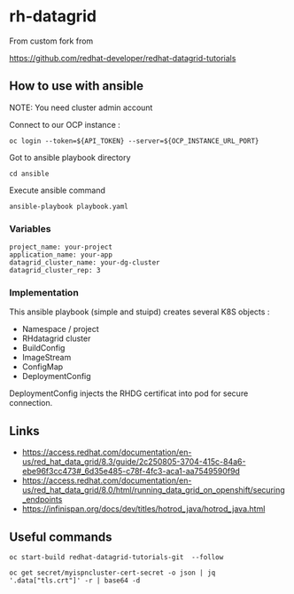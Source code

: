 # rh-datagrid

From custom fork from  

https://github.com/redhat-developer/redhat-datagrid-tutorials 



## How to use with ansible


NOTE: You need cluster admin account

Connect to our OCP instance : 

    oc login --token=${API_TOKEN} --server=${OCP_INSTANCE_URL_PORT}
    
    
Got to ansible playbook directory

    cd ansible
    
Execute ansible command

    ansible-playbook playbook.yaml    


### Variables 

    project_name: your-project
    application_name: your-app
    datagrid_cluster_name: your-dg-cluster
    datagrid_cluster_rep: 3


### Implementation

This ansible playbook (simple and stuipd) creates several K8S objects :

* Namespace / project
* RHdatagrid cluster
* BuildConfig
* ImageStream
* ConfigMap
* DeploymentConfig

DeploymentConfig injects the RHDG certificat into pod for secure connection.
  

## Links 

* https://access.redhat.com/documentation/en-us/red_hat_data_grid/8.3/guide/2c250805-3704-415c-84a6-ebe96f3cc473#_6d35e485-c78f-4fc3-aca1-aa7549590f9d
* https://access.redhat.com/documentation/en-us/red_hat_data_grid/8.0/html/running_data_grid_on_openshift/securing_endpoints
* https://infinispan.org/docs/dev/titles/hotrod_java/hotrod_java.html





## Useful commands


	oc start-build redhat-datagrid-tutorials-git  --follow
	
	oc get secret/myispncluster-cert-secret -o json | jq '.data["tls.crt"]' -r | base64 -d
	